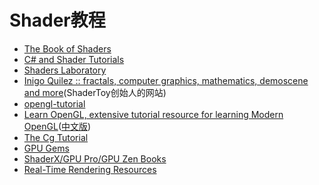 # Shader教程

- [The Book of Shaders](https://thebookofshaders.com/?lan=ch)
- [C# and Shader Tutorials](https://catlikecoding.com/unity/tutorials/)
- [Shaders Laboratory](http://www.shaderslab.com/shaders.html)
- [Inigo Quilez :: fractals, computer graphics, mathematics, demoscene and more](http://www.iquilezles.org/index.html)(ShaderToy创始人的网站)
- [opengl-tutorial](http://www.opengl-tutorial.org/cn/)
- [Learn OpenGL, extensive tutorial resource for learning Modern OpenGL](https://learnopengl.com/)([中文版](https://learnopengl-cn.github.io/))
- [The Cg Tutorial](http://developer.download.nvidia.com/CgTutorial/cg_tutorial_chapter01.html)
- [GPU Gems](https://developer.nvidia.com/gpugems/GPUGems/gpugems_pref01.html)
- [ShaderX/GPU Pro/GPU Zen Books](http://www.realtimerendering.com/resources/shaderx/)
- [Real-Time Rendering Resources](http://www.realtimerendering.com/)

